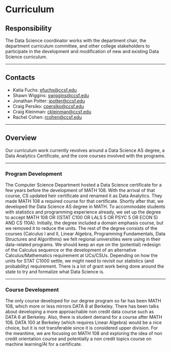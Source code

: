 # Curriculum

## Responsibility
The Data Science coordinator works with the department chair, the department curriculum committee, and other college stakeholders to participate in the development and modification of new and existing Data Science curriculum.

---

## Contacts
- Katia Fuchs: efuchs@ccsf.edu
- Shawn Wiggins: swiggins@ccsf.edu
- Jonathan Potter: jpotter@ccsf.edu
- Craig Persiko: cpersiko@ccsf.edu
- Craig Kleinman: ckleinman@ccsf.edu
- Rachel Cohen: rcohen@ccsf.edu

---

## Overview
Our curriculum work currently revolves around a Data Science AS degree, a Data Analytics Certificate, and the core courses involved with the programs.

---

### Program Development
The Computer Science Department hosted a Data Science certificate for a few years before the development of MATH 108. With the arrival of that course, CS updated heir certificate and renamed it as Data Analytics. They made MATH 108 a required course for that certificate. Shortly after that, we developed the Data Science AS degree in MATH. To accommodate students with statistics and programming experience already, we set up the degree to accept MATH 108 OR ((STAT C100 OR LALS 5 OR PSYC 5 OR ECON 5) AND CS 110A). Initially, the degree included a domain emphasis course, but we removed it to reduce the units. The rest of the degree consists of the courses (Calculus I and II, Linear Algebra, Programming Fundamentals, Data Structures and Algorithms) we felt regional universities were using in their data-related programs. We should keep an eye on the (potential) redesign of the Calculus sequence or the development of an alternative Calculus/Mathematics requirement at UCs/CSUs. Depending on how the units for STAT C1000 settle, we might need to revisit our statistics (and probability) requirement. There is a lot of grant work being done around the state to try and formalize what Data Science is.

---

### Course Development
The only course developed for our degree program so far has been MATH 108, which more or less mirrors DATA 8 at Berkeley. There has been talks about developing a more approachable non credit data course such as DATA 6 at Berkeley. Also, there is student demand for a course after MATH 108. DATA 100 at Berkeley (which requires Linear Algebra) would be a nice choice, but it is not transferable since it is considered upper division. For the meantime, we are focusing on MATH 108 and exploring the idea of non credit orientation course and potentially a non credit topics course on machine learning/AI for a certificate.
